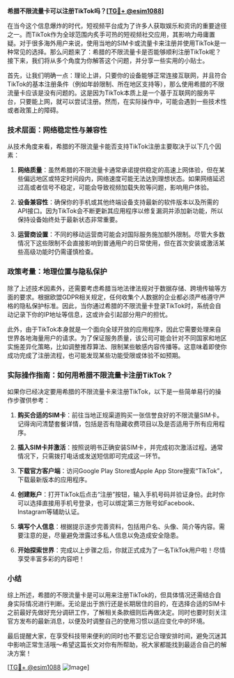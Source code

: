 **希腊不限流量卡可以注册TikTok吗？[[TG💪+ @esim1088](https://t.me/s/esim1088)]**

在当今这个信息爆炸的时代，短视频平台成为了许多人获取娱乐和资讯的重要途径之一。而TikTok作为全球范围内炙手可热的短视频社交应用，其影响力毋庸置疑。对于很多海外用户来说，使用当地的SIM卡或流量卡来注册并使用TikTok是一种常见的选择。那么问题来了：希腊的不限流量卡是否能够顺利注册TikTok呢？接下来，我们将从多个角度为你解答这个问题，并分享一些实用的小贴士。

首先，让我们明确一点：理论上讲，只要你的设备能够正常连接互联网，并且符合TikTok的基本注册条件（例如年龄限制、所在地区支持等），那么使用希腊的不限流量卡应该是没有问题的。这是因为TikTok本质上是一个基于互联网的服务平台，只要能上网，就可以尝试注册。然而，在实际操作中，可能会遇到一些技术性或者政策上的障碍。

### 技术层面：网络稳定性与兼容性

从技术角度来看，希腊的不限流量卡能否支持TikTok注册主要取决于以下几个因素：

1. **网络质量**：虽然希腊的不限流量卡通常承诺提供稳定的高速上网体验，但在某些偏远地区或特定时间段内，网络速度可能无法达到理想状态。如果网络延迟过高或者信号不稳定，可能会导致视频加载失败等问题，影响用户体验。

2. **设备兼容性**：确保你的手机或其他终端设备支持最新的软件版本以及所需的API接口。因为TikTok会不断更新其应用程序以修复漏洞并添加新功能，所以保持设备始终处于最新状态非常重要。

3. **运营商设置**：不同的移动运营商可能会对国际服务施加额外限制。尽管大多数情况下这些限制不会直接影响到普通用户的日常使用，但在首次安装或激活某些高级功能时仍需谨慎检查。

### 政策考量：地理位置与隐私保护

除了上述技术因素外，还需要考虑希腊当地法律法规对于数据存储、跨境传输等方面的要求。根据欧盟GDPR相关规定，任何收集个人数据的企业都必须严格遵守严格的隐私保护标准。因此，当你通过希腊的不限流量卡登录TikTok时，系统会自动记录下你的IP地址等信息，这或许会引起部分用户的担忧。

此外，由于TikTok本身就是一个面向全球开放的应用程序，因此它需要处理来自世界各地海量用户的请求。为了保证服务质量，该公司可能会针对不同国家和地区实施差异化策略，比如调整推荐算法、限制某些敏感内容传播等。这意味着即使你成功完成了注册流程，也可能发现某些功能受限或体验不如预期。

### 实际操作指南：如何用希腊不限流量卡注册TikTok？

如果你已经决定要用希腊的不限流量卡来注册TikTok，以下是一些简单易行的操作步骤供参考：

1. **购买合适的SIM卡**：前往当地正规渠道购买一张信誉良好的不限流量SIM卡。记得询问清楚套餐详情，包括是否有隐藏收费项目以及是否适用于所有应用程序。

2. **插入SIM卡并激活**：按照说明书正确安装SIM卡，并完成初次激活过程。通常情况下，只需拨打电话或发送短信即可完成这一环节。

3. **下载官方客户端**：访问Google Play Store或Apple App Store搜索“TikTok”，下载最新版本的应用程序。

4. **创建账户**：打开TikTok后点击“注册”按钮，输入手机号码并验证身份。此时你可以选择直接用手机号登录，也可以绑定第三方账号如Facebook、Instagram等辅助认证。

5. **填写个人信息**：根据提示逐步完善资料，包括用户名、头像、简介等内容。需要注意的是，尽量避免泄露过多私人信息以免造成安全隐患。

6. **开始探索世界**：完成以上步骤之后，你就正式成为了一名TikTok用户啦！尽情享受丰富多彩的内容吧！

### 小结

综上所述，希腊的不限流量卡是可以用来注册TikTok的，但具体情况还需结合自身实际情况进行判断。无论是出于旅行还是长期居住的目的，在选择合适的SIM卡之前最好先做好充分调研工作，了解相关条款细则后再做决定。同时也要时刻关注官方发布的最新消息，以便及时调整自己的使用习惯以适应变化中的环境。

最后提醒大家，在享受科技带来便利的同时也不要忘记合理安排时间，避免沉迷其中影响正常生活哦～希望这篇长文对你有所帮助，祝大家都能找到最适合自己的解决方案！

[[TG💪+ @esim1088](https://t.me/s/esim1088) ![Image](https://i.postimg.cc/4NQfJmqS/Snipaste-2025-05-13-00-14-12.png)]